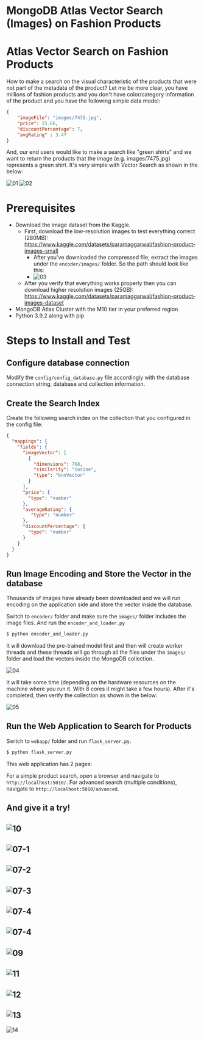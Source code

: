# MongoDB Atlas Vector Search (Images) on Fashion Products

# Atlas Vector Search on Fashion Products

How to make a search on the visual characteristic of the products that were not part of the metadata of the product? 
Let me be more clear, you have millions of fashion products and you don't have color/category information of the product and you have the following simple data model:

```json
{
    "imageFile": "images/7475.jpg",
    "price": 15.66,
    "discountPercentage": 7,
    "avgRating" : 3.47
}
```

And, our end users would like to make a search like "green shirts" and we want to return the products that the image (e.g. images/7475.jpg) represents a green shirt. 
It's very simple with Vector Search as shown in the below:

![01](readme_images/01.png)
![02](readme_images/02.png)

# Prerequisites

- Download the image dataset from the Kaggle. 
    - First, download the low-resolution images to test everything correct (280MB): https://www.kaggle.com/datasets/paramaggarwal/fashion-product-images-small
        - After you've downloaded the compressed file, extract the images under the `encoder/images/` folder. So the path should look like this: 
        - ![03](readme_images/03.png)
    - After you verify that everything works properly then you can download higher resolution images (25GB): https://www.kaggle.com/datasets/paramaggarwal/fashion-product-images-dataset 
- MongoDB Atlas Cluster with the M10 tier in your preferred region
- Python 3.9.2 along with pip

# Steps to Install and Test

## Configure database connection 

Modify the `config/config_database.py` file accordingly with the database connection string, database and collection information. 

## Create the Search Index

Create the following search index on the collection that you configured in the config file:

```json
{
  "mappings": {
    "fields": {
      "imageVector": [
        {
          "dimensions": 768,
          "similarity": "cosine",
          "type": "knnVector"
        }
      ],
      "price": {
        "type": "number"
      },
      "averageRating": {
         "type": "number"
      },
      "discountPercentage": {
        "type": "number"
      }
    }
  }
}
```

## Run Image Encoding and Store the Vector in the database

Thousands of images have already been downloaded and we will run encoding on the application side and store the vector inside the database. 

Switch to `encoder/` folder and make sure the `images/` folder includes the image files.
And run the `encoder_and_loader.py` 

```bash
$ python encoder_and_loader.py
```

It will download the pre-trained model first and then will create worker threads and these threads will go through all the files under the `images/` folder and load the vectors inside the MongoDB collection.

![04](readme_images/04.png)

It will take some time (depending on the hardware resources on the machine where you run it. With 8 cores it might take a few hours). 
After it's completed, then verify the collection as shown in the below:

![05](readme_images/05.png)

## Run the Web Application to Search for Products

Switch to `webapp/` folder and run `flask_server.py`.

```bash
$ python flask_server.py
```

This web application has 2 pages:

For a simple product search, open a browser and navigate to `http://localhost:5010/`.
For advanced search (multiple conditions), navigate to `http://localhost:5010/advanced`.

And give it a try! 
---
![10](readme_images/10-advanced-01.png)
---
![07-1](readme_images/07-shoes-01.png)
---
![07-2](readme_images/07-shoes-02.png)
---
![07-3](readme_images/07-shoes-03.png)
---
![07-4](readme_images/07-shoes-04.png)
---
![07-4](readme_images/15-bag-01.png)
---
![09](readme_images/09.png)
---
![11](readme_images/11-kids-01.png)
---
![12](readme_images/12-bag-01.png)
---
![13](readme_images/13-jeans-01.png)
---
![14](readme_images/14-socks-01.png)





